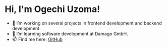 # Hi, I'm Ogechi Uzoma!
- 🔭 I’m working on several projects in frontend development and backend development.
- 🌱 I’m learning software development at Damago GmbH.
- 📫 Find me here: [GitHub](https://github.com/sylviacool)
